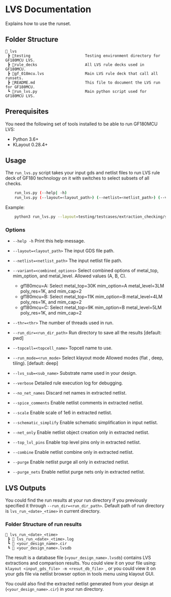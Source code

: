 # LVS Documentation

Explains how to use the runset.

## Folder Structure

```text
📁 lvs
 ┣ 📁testing                        Testing environment directory for GF180MCU LVS. 
 ┣ 📁rule_decks                     All LVS rule decks used in GF180MCU.
 ┣ 📜gf_018mcu.lvs                  Main LVS rule deck that call all runsets.
 ┣ 📜README.md                      This file to document the LVS run for GF180MCU.
 ┗ 📜run_lvs.py                     Main python script used for GF180MCU LVS.
 ```

## **Prerequisites**
You need the following set of tools installed to be able to run GF180MCU LVS:
- Python 3.6+
- KLayout 0.28.4+

## **Usage**

The `run_lvs.py` script takes your input gds and netlist files to run LVS rule deck of GF180 technology on it with switches to select subsets of all checks. 

```bash
    run_lvs.py (--help| -h)
    run_lvs.py (--layout=<layout_path>) (--netlist=<netlist_path>) (--variant=<combined_options>) [--thr=<thr>] [--run_dir=<run_dir_path>] [--topcell=<topcell_name>] [--run_mode=<run_mode>] [--verbose] [--lvs_sub=<sub_name>] [--no_net_names] [--spice_comments] [--scale] [--schematic_simplify] [--net_only] [--top_lvl_pins] [--combine] [--purge] [--purge_nets]
```

Example:
```bash
    python3 run_lvs.py --layout=testing/testcases/extraction_checking/sample_nfet_03v3.gds --netlist=testing/testcases/extraction_checking/sample_nfet_03v3.spice --variant=C --run_mode=deep --run_dir=lvs_switch_checking
```

### Options

- `--help -h`                           Print this help message.

- `--layout=<layout_path>`              The input GDS file path.

- `--netlist=<netlist_path>`            The input netlist file path.

- `--variant=<combined_options>`        Select combined options of metal_top, mim_option, and metal_level. Allowed values (A, B, C).
  - gf180mcu=A: Select  metal_top=30K  mim_option=A  metal_level=3LM  poly_res=1K, and mim_cap=2
  - gf180mcu=B: Select  metal_top=11K  mim_option=B  metal_level=4LM  poly_res=1K, and mim_cap=2
  - gf180mcu=C: Select  metal_top=9K   mim_option=B  metal_level=5LM  poly_res=1K, and mim_cap=2

- `--thr=<thr>`                         The number of threads used in run.

- `--run_dir=<run_dir_path>`            Run directory to save all the results [default: pwd]

- `--topcell=<topcell_name>`            Topcell name to use.

- `--run_mode=<run_mode>`               Select klayout mode Allowed modes (flat , deep, tiling). [default: deep]

- `--lvs_sub=<sub_name>`                Substrate name used in your design.

- `--verbose`                           Detailed rule execution log for debugging.

- `--no_net_names`                      Discard net names in extracted netlist.

- `--spice_comments`                    Enable netlist comments in extracted netlist.

- `--scale`                             Enable scale of 1e6 in extracted netlist.

- `--schematic_simplify`                Enable schematic simplification in input netlist.

- `--net_only`                          Enable netlist object creation only in extracted netlist.

- `--top_lvl_pins`                      Enable top level pins only in extracted netlist.

- `--combine`                           Enable netlist combine only in extracted netlist.

- `--purge`                             Enable netlist purge all only in extracted netlist.

- `--purge_nets`                        Enable netlist purge nets only in extracted netlist.


## **LVS Outputs**

You could find the run results at your run directory if you previously specified it through `--run_dir=<run_dir_path>`. Default path of run directory is `lvs_run_<date>_<time>` in current directory.

### Folder Structure of run results

```text
📁 lvs_run_<date>_<time>
 ┣ 📜 lvs_run_<date>_<time>.log
 ┗ 📜 <your_design_name>.cir
 ┗ 📜 <your_design_name>.lvsdb
 ```

The result is a database file (`<your_design_name>.lvsdb`) contains LVS extractions and comparison results. 
You could view it on your file using: `klayout <input_gds_file> -m <resut_db_file> `, or you could view it on your gds file via netlist browser option in tools menu using klayout GUI.

You could also find the extracted netlist generated from your design at (`<your_design_name>.cir`) in your run directory.
